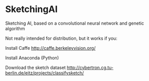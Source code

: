 # SketchingAI
Sketching AI, based on a convolutional neural network and genetic algorithm

Not really intended for distribution, but it works if you:

Install Caffe http://caffe.berkeleyvision.org/

Install Anaconda (Python)

Download the sketch dataset http://cybertron.cg.tu-berlin.de/eitz/projects/classifysketch/
